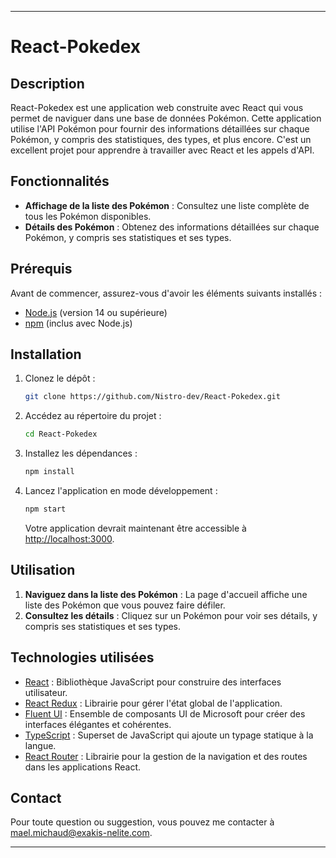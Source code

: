
---

# React-Pokedex

## Description

React-Pokedex est une application web construite avec React qui vous permet de naviguer dans une base de données Pokémon. Cette application utilise l'API Pokémon pour fournir des informations détaillées sur chaque Pokémon, y compris des statistiques, des types, et plus encore. C'est un excellent projet pour apprendre à travailler avec React et les appels d'API.

## Fonctionnalités

- **Affichage de la liste des Pokémon** : Consultez une liste complète de tous les Pokémon disponibles.
- **Détails des Pokémon** : Obtenez des informations détaillées sur chaque Pokémon, y compris ses statistiques et ses types.

## Prérequis

Avant de commencer, assurez-vous d'avoir les éléments suivants installés :

- [Node.js](https://nodejs.org/) (version 14 ou supérieure)
- [npm](https://www.npmjs.com/) (inclus avec Node.js)

## Installation

1. Clonez le dépôt :

    ```bash
    git clone https://github.com/Nistro-dev/React-Pokedex.git
    ```

2. Accédez au répertoire du projet :

    ```bash
    cd React-Pokedex
    ```

3. Installez les dépendances :

    ```bash
    npm install
    ```

4. Lancez l'application en mode développement :

    ```bash
    npm start
    ```

    Votre application devrait maintenant être accessible à [http://localhost:3000](http://localhost:3000).

## Utilisation

1. **Naviguez dans la liste des Pokémon** : La page d'accueil affiche une liste des Pokémon que vous pouvez faire défiler.
2. **Consultez les détails** : Cliquez sur un Pokémon pour voir ses détails, y compris ses statistiques et ses types.

## Technologies utilisées

- [React](https://reactjs.org/) : Bibliothèque JavaScript pour construire des interfaces utilisateur.
- [React Redux](https://react-redux.js.org/) : Librairie pour gérer l'état global de l'application.
- [Fluent UI](https://developer.microsoft.com/en-us/fluentui) : Ensemble de composants UI de Microsoft pour créer des interfaces élégantes et cohérentes.
- [TypeScript](https://www.typescriptlang.org/) : Superset de JavaScript qui ajoute un typage statique à la langue.
- [React Router](https://reactrouter.com/) : Librairie pour la gestion de la navigation et des routes dans les applications React.

## Contact

Pour toute question ou suggestion, vous pouvez me contacter à [mael.michaud@exakis-nelite.com](mailto:mael.michaud@exakis-nelite.com).

---

